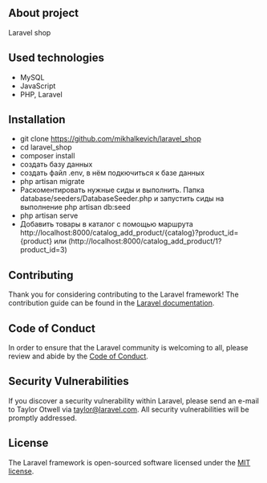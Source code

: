 ## About project
Laravel shop

## Used technologies
- MySQL
- JavaScript
- PHP, Laravel
## Installation

- git clone https://github.com/mikhalkevich/laravel_shop
- cd laravel_shop
- composer install
- создать базу данных
- создать файл .env, в нём подкючиться к базе данных
- php artisan migrate
- Раскоментировать нужные сиды и выполнить. Папка database/seeders/DatabaseSeeder.php и запустить сиды на выполнение php artisan db:seed
- php artisan serve
- Добавить товары в каталог с помощью маршрута http://localhost:8000/catalog_add_product/{catalog}?product_id={product} или (http://localhost:8000/catalog_add_product/1?product_id=3)

## Contributing

Thank you for considering contributing to the Laravel framework! The contribution guide can be found in the [Laravel documentation](https://laravel.com/docs/contributions).

## Code of Conduct

In order to ensure that the Laravel community is welcoming to all, please review and abide by the [Code of Conduct](https://laravel.com/docs/contributions#code-of-conduct).

## Security Vulnerabilities

If you discover a security vulnerability within Laravel, please send an e-mail to Taylor Otwell via [taylor@laravel.com](mailto:taylor@laravel.com). All security vulnerabilities will be promptly addressed.

## License

The Laravel framework is open-sourced software licensed under the [MIT license](https://opensource.org/licenses/MIT).
